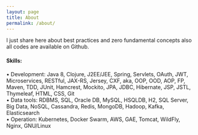 ```yaml
---
layout: page
title: About
permalink: /about/
---
```


I just share here about best practices and zero fundamental concepts also all codes are available on Github.

#### Skills:
• Development: Java 8, Clojure, J2EE/JEE, Spring, Servlets, OAuth, JWT, Microservices,
RESTful, JAX-RS, Jersey, CXF, aka, OOP, OOD, AOP, FP, Maven, TDD, JUnit, Hamcrest,
Mockito, JPA, JDBC, Hibernate, JSP, JSTL, Thymeleaf, HTML, CSS, Git
<br>• Data tools: RDBMS, SQL, Oracle DB, MySQL, HSQLDB, H2, SQL Server, Big Data, NoSQL,
Cassandra, Redis, MongoDB, Hadoop, Kafka, Elasticsearch
<br>• Operation: Kubernetes, Docker Swarm, AWS, GAE, Tomcat, WildFly, Nginx, GNU/Linux
<br>